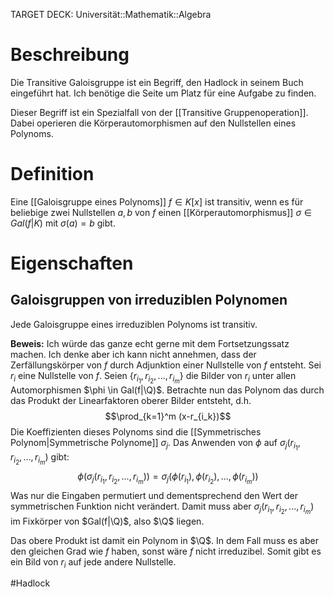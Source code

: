 TARGET DECK: Universität::Mathematik::Algebra

# Beschreibung
Die Transitive Galoisgruppe ist ein Begriff, den Hadlock in seinem Buch eingeführt hat. Ich benötige die Seite um Platz für eine Aufgabe zu finden.

Dieser Begriff ist ein Spezialfall von der [[Transitive Gruppenoperation]]. Dabei operieren die Körperautomorphismen auf den Nullstellen eines Polynoms.

# Definition
Eine [[Galoisgruppe eines Polynoms]] $f \in K[x]$ ist transitiv, wenn es für beliebige zwei Nullstellen $a, b$ von $f$ einen [[Körperautomorphismus]] $\sigma\in Gal(f|K)$ mit $\sigma(a) = b$ gibt.


# Eigenschaften
## Galoisgruppen von irreduziblen Polynomen
Jede Galoisgruppe eines irreduziblen Polynoms ist transitiv.

**Beweis:**
Ich würde das ganze echt gerne mit dem Fortsetzungssatz machen. Ich denke aber ich kann nicht annehmen, dass der Zerfällungskörper von $f$ durch Adjunktion einer Nullstelle von $f$ entsteht.
Sei $r_i$ eine Nullstelle von $f$. Seien $\{r_{i_1}, r_{i_2}, ..., r_{i_m}\}$ die Bilder von $r_i$ unter allen Automorphismen $\phi \in Gal(f|\Q)$.
Betrachte nun das Polynom das durch das Produkt der Linearfaktoren oberer Bilder entsteht, d.h. $$\prod_{k=1}^m (x-r_{i_k})$$
Die Koeffizienten dieses Polynoms sind die [[Symmetrisches Polynom|Symmetrische Polynome]] $\sigma_j$.
Das Anwenden von $\phi$ auf $\sigma_j(r_{i_1}, r_{i_2}, ..., r_{i_m})$ gibt:
$$\phi(\sigma_j(r_{i_1}, r_{i_2}, ..., r_{i_m})) = \sigma_j(\phi(r_{i_1}), \phi(r_{i_2}), ..., \phi(r_{i_m}))$$
Was nur die Eingaben permutiert und dementsprechend den Wert der symmetrischen Funktion nicht verändert. Damit muss aber $\sigma_j(r_{i_1}, r_{i_2}, ..., r_{i_m})$ im Fixkörper von $Gal(f|\Q)$, also $\Q$ liegen.

Das obere Produkt ist damit ein Polynom in $\Q$. In dem Fall muss es aber den gleichen Grad wie $f$ haben, sonst wäre $f$ nicht irreduzibel.
Somit gibt es ein Bild von $r_i$ auf jede andere Nullstelle.




$\newcommand{\Q}{\mathbb Q}$
$\newcommand{\R}{\mathbb R}$
$\newcommand{\C}{\mathbb C}$
$\newcommand{\F}{\mathbb F}$
$\newcommand{\Z}{\mathbb Z}$
$\newcommand{\a}{\alpha}$


#Hadlock 